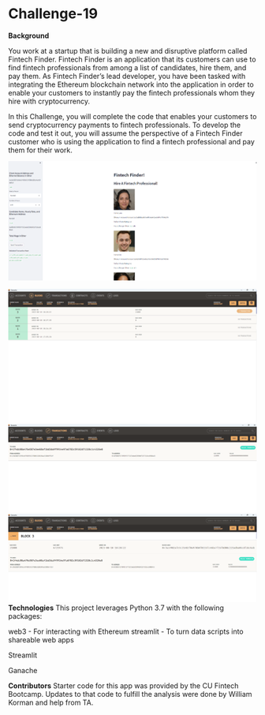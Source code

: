 # Challenge-19

**Background**

You work at a startup that is building a new and disruptive platform called Fintech Finder. Fintech Finder is an application that its customers can use to find fintech professionals from among a list of candidates, hire them, and pay them. As Fintech Finder’s lead developer, you have been tasked with integrating the Ethereum blockchain network into the application in order to enable your customers to instantly pay the fintech professionals whom they hire with cryptocurrency.

In this Challenge, you will complete the code that enables your customers to send cryptocurrency payments to fintech professionals. To develop the code and test it out, you will assume the perspective of a Fintech Finder customer who is using the application to find a fintech professional and pay them for their work.

![Screenshot 2 Challenge 19](https://github.com/Willykman/Challenge-19/blob/main/Screenshot%202%20Challenge%2019.png)

![Ganach 1](https://github.com/Willykman/Challenge-19/blob/main/Ganache%201.png)
![Ganach 2](https://github.com/Willykman/Challenge-19/blob/main/Ganache%202.png)
![Ganach 3](https://github.com/Willykman/Challenge-19/blob/main/Ganache%203.png)
**Technologies** This project leverages Python 3.7 with the following packages:

web3 - For interacting with Ethereum streamlit - To turn data scripts into shareable web apps

Streamlit

Ganache

**Contributors** Starter code for this app was provided by the CU Fintech Bootcamp. Updates to that code to fulfill the analysis were done by William Korman and help from TA.
